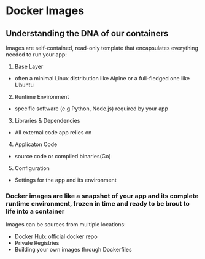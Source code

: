 # Docker Images

## Understanding the DNA of our containers

Images are self-contained, read-only template that encapsulates everything needed to run your app:

1. Base Layer
- often a minimal Linux distribution like Alpine or a full-fledged one like Ubuntu

2. Runtime Environment
- specific software (e.g Python, Node.js) required by your app

3. Libraries & Dependencies
- All external code app relies on

4. Applicaton Code
- source code or compiled binaries(Go)

5. Configuration
- Settings for the app and its environment

### Docker images are like a snapshot of your app and its complete runtime environment, frozen in time and ready to be brout to life into a container

Images can be sources from multiple locations:
- Docker Hub: official docker repo
- Private Registries
- Building your own images through Dockerfiles
